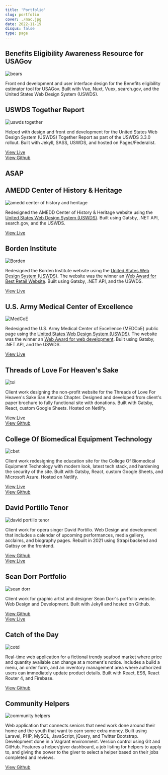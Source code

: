 ```yaml
---
title: 'Portfolio'
slug: portfolio
cover: ./mac.jpg
date: 2022-11-19
disqus: false
type: page
---
```


## Benefits Eligibility Awareness Resource for USAGov

![bears](./bears.png)

Front end development and user interface design for the Benefits eligibility estimator tool for USAGov. Built with Vue, Nuxt, Vuex, search.gov, and the United States Web Design System (USWDS).

## USWDS Together Report

![uswds together](./uswds.png)

Helped with design and front end development for the United States Web Design System (USWDS) Together Report as part of the USWDS 3.3.0 rollout. Built with Jekyll, SASS, USWDS, and hosted on Pages/Federalist.

[View Live](https://designsystem.digital.gov/together/) <br/>
[View Github](https://github.com/uswds/uswds-site)

## ASAP

## AMEDD Center of History & Heritage

![amedd center of history and heritage](./achh.png)

Redesigned the AMEDD Center of History & Heritage website using the [United States Web Design System (USWDS)](https://designsystem.digital.gov/). Built using Gatsby, .NET API, search.gov, and the USWDS.

[View Live][achh]

## Borden Institute

![Borden](./borden.png)

Redesigned the Borden Institute website using the [United States Web Design System (USWDS)](https://designsystem.digital.gov/). The website was the winner an [Web Award for Best Retail Website](http://www.webaward.org/winner/35795/g6-business-technology-solutions--wins-2020-webaward-for-borden-institute.html). Built using Gatsby, .NET API, and the USWDS.

[View Live][borden]

## U.S. Army Medical Center of Excellence

![MedCoE](./medcoe.png)

Redesigned the U.S. Army Medical Center of Excellence (MEDCoE) public page using the [United States Web Design System (USWDS)](https://designsystem.digital.gov/). The website was the winner an [Web Award for web development](http://www.webaward.org/winner/35327/pigeon-frank-s-jr--verastigui-hector-a-young-stephanie-a-bailey-james-e-cardwell-loretta-b-castillo-paul-engler-timothy-l-gilbert-nancy-j-fox-matthew-d-wins-2019-webaward-for-army-medical-department-center--school-hrcoe.html). Built using Gatsby, .NET API, and the USWDS.

[View Live][medcoe]

## Threads of Love For Heaven's Sake

![tol](./tol.png)

Client work designing the non-profit website for the Threads of Love For Heaven's Sake San Antonio Chapter. Designed and developed from client's paper brochure to fully functional site with donations. Built with Gatsby, React, custom Google Sheets. Hosted on Netlify.

[View Live][tol] <br/>
[View Github](https://github.com/sacodersunited/threads-of-love)

## College Of Biomedical Equipment Technology

![cbet](./cbet.jpg)

Client work redesigning the education site for the College Of Biomedical Equipment Technology with modern look, latest tech stack, and hardening the security of the site. Built with Gatsby, React, custom Google Sheets, and Microsoft Azure. Hosted on Netlify.

[View Live][cbet] <br/>
[View Github](https://github.com/sacodersunited/cbet)

## David Portillo Tenor

![david portillo tenor](./portillo.png)

Client work for opera singer David Portillo. Web Design and development that includes a calendar of upcoming performances, media gallery, acclaims, and biography pages. Rebuilt in 2021 using Strapi backend and Gatbsy on the frontend.

[View Github][david-portillo-gh] <br/>
[View Live][david-portillo-live]

## Sean Dorr Portfolio

![sean dorr](./seandorr.jpg)

Client work for graphic artist and designer Sean Dorr's portfolio website. Web Design and Development. Built with Jekyll and hosted on Github.

[View Github][sean-dorr-gh] <br/>
[View Live][sean-dorr-live]

## Catch of the Day

![cotd](./cotd.png)

Real-time web application for a fictional trendy seafood market where price and quantity available can change at a moment's notice. Includes a build a menu, an order form, and an inventory management area where authorized users can immediately update product details. Built with React, ES6, React Router 4, and Firebase.

[View Github][cotd-gh]

## Community Helpers

![community helpers](./comm_helpers.jpg)

Web application that connects seniors that need work done around their home and the youth that want to earn some extra money. Built using Laravel, PHP, MySQL, JavaScript, jQuery, and Twitter Bootstrap. Development done in a Vagrant environment. Version control using Git and GitHub. Features a helper/giver dashboard, a job listing for helpers to apply to, and giving the power to the giver to select a helper based on their jobs completed and reviews.

[View Github][community-helpers-gh] <br/>

[cotd-gh]: https://github.com/fpigeonjr/reactForBeginners
[david-portillo-gh]: https://github.com/sacodersunited/portillo-tenor
[david-portillo-live]: http://davidportillotenor.com
[sean-dorr-gh]: https://github.com/seandorr/designer-portfolio
[sean-dorr-live]: http://seandorr.com/
[community-helpers-gh]: https://github.com/fpigeon/blog.dev
[community-helpers-live]: http://community-helpers.com
[medcoe]: https://medcoe.army.mil
[cbet]: https://cbet.edu
[borden]: https://medcoe.army.mil/borden
[achh]: https://achh.army.mil/
[tol]: https://threadsoflovesatx.org
